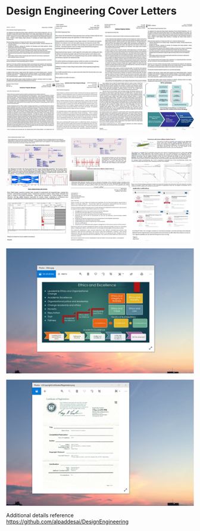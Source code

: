 # Design Engineering Cover Letters

![image](MSEE_CoverLetters.jpg)

![image](DesignEngineering_CoverLettersII.jpg)

![image](EthicsandExcellence.png)

![image](USCopyrightCertificate.png)

Additional details reference https://github.com/alpaddesai/DesignEngineering
